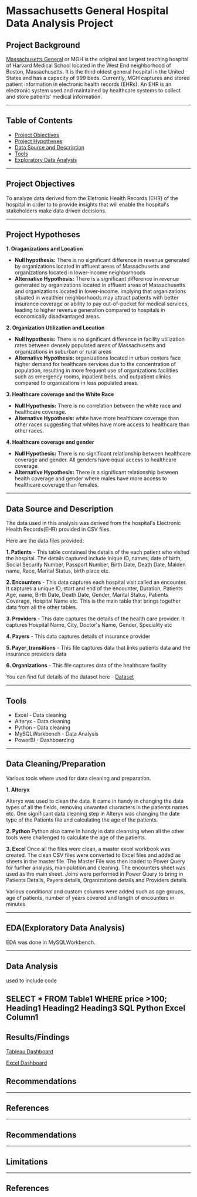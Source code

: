 # Massachusetts General Hospital Data Analysis Project
## Project Background
[Massachusetts General](http://massgeneral.org/about/) or MGH is the original and largest teaching hospital of Harvard Medical School located in the West End neighborhood of Boston, Massachusetts. It is the third oldest general hospital in the United States and has a capacity of 999 beds. Currently, MGH captures and stored patient information in electronic health records (EHRs). An EHR is an electronic system used and maintained by healthcare systems to collect and store patients’ medical information.

----

## Table of Contents
- [Project Objectives](projectobjectives)
- [Project Hypotheses](projecthypotheses)
- [Data Source and Description](datasourceanddescription)
- [Tools](tools)
- [Exploratory Data Analysis](exploratorydataanalysis)
---
## Project Objectives
To analyze data derived from the Eletronic Health Records (EHR) of the hospital in order to to provide insights that will enable the hospital's stakeholders make data driven decisions.

----

## Project Hypotheses
**1. Oraganizations and Location**
   - **Null hypothesis:** There is no significant difference in revenue generated by organizations located in affluent areas of Massachusetts and organizations located in lower-income neighborhoods
   - **Alternative Hypothesis:** There is a significant difference in revenue generated by organizations located in affluent areas of Massachusetts and organizations located in  lower-income. implying that organizations situated in wealthier neighborhoods may attract       patients with better insurance coverage or ability to pay out-of-pocket for medical services, leading to higher revenue generation compared to hospitals in economically disadvantaged areas.
     
**2. Organization Utilization and Location**
   - **Null hypothesis:** There is no significant difference in facility utilization rates between densely populated areas of Massachusetts and organizations in suburban or rural areas
   - **Alternative Hypothesis:** organizations located in urban centers face higher demand for healthcare services due to the concentration of population, resulting in more frequent use of organizations facilities such as emergency rooms, inpatient beds, and outpatient clinics compared to organizations in less populated areas.

**3. Healthcare coverage and the White Race**
   - **Null Hypothesis:** There is no correlation between the white race and healthcare coverage.
   - **Alternative Hypothesis:** white have more healthcare coverage than other races suggesting that whites have more access to healthcare than other races.

**4. Healthcare coverage and gender**
   - **Null Hypothesis:** There is no significant relationship between healthcare coverage and gender. All genders have equal access to healthcare coverage.
   - **Alternative Hypothesis:** There is a significant relationship between health coverage and gender where males have more access to healthcare coverage than females.

  ------

## Data Source and Description
The data used in this analysis was derived from the hospital's Electronic Health Records(EHR) provided in CSV files. 

Here are the data files provided:

**1. Patients** - This table containesl the details of the each patient who visited the hospital.  The details captured include Inique ID, names, date of birth, Social Security Number, Passport Number, Birth Date, Death Date, Maiden name, Race, Marital Status, birth place etc. 

**2. Encounters** - This data captures each hospital visit called an encounter. It captures a unique ID, start and end of the encounter, Duration, Patients Age, name, Birth Date, Death Date, Gender, Marital Status, Patients Coverage, Hospital Name etc. This is the main table that brings together data from all the other tables.

**3. Providers** - This date captures the details of the health care provider. It captures Hospital Name, City, Doctor's Name, Gender, Speciality etc

**4. Payers** - This data captures details of insurance provider

**5. Payer_transitions** - This file captures data that links patients data and the insurance providers data

**6. Organizations** - This file captures data of the healthcare facility

You can find full details of the dataset here - [Dataset](https://github.com/Irene-Chola/Massachusetts-General-Hospital-Data-Analysis-Project/blob/main/MGHExcel.Dashboard.jpeg) 
   
-----
## Tools
- Excel - Data cleaning
- Alteryx - Data cleaning
- Python - Data cleaning
- MySQLWorkbench - Data Analysis
- PowerBI - Dashboarding
-----
## Data Cleaning/Preparation
Various tools where used for data cleaning and preparation.

**1. Alteryx**

Alteryx was used to clean the data. It came in handy in changing the data types of all the fields, removing unwanted characters in the patients names etc. One significant data cleaning step in Alteryx was changing the date type of the Patients file and calculating the age of the patients.

**2. Python**
Python also came in handy in data cleansing when all the other tools were challenged to calculate the age of the patients.

**3. Excel**
Once all the files were clean, a master excel workbook was created. The clean CSV files were converted to Excel files and added as sheets in the master file.
The Master File was then loaded to Power Query for further analysis, manipulation and cleaning. 
The encounters sheet was used as the main sheet. Joins were performed in Power Query to bring in Patients Details, Payers details, Organizations details and Providers details.

Various conditional and custom columns were added such as age groups, age of patients, number of years covered and length of encounters in minutes

----
## EDA(Exploratory Data Analysis)
EDA was done in MySQLWorkbench.

----
## Data Analysis
used to include code

SELECT *
FROM Table1
WHERE price >100;
Heading1	Heading2	Heading3
SQL	Python	Excel
Column1
----
## Results/Findings
[Tableau Dashboard](https://public.tableau.com/app/profile/irene.chola/viz/MGHmedicalDataDashboard/Dashboard1?publish=yes)

[Excel Dashboard](https://github.com/Irene-Chola/Massachusetts-General-Hospital-Data-Analysis-Project/blob/main/MGHExcel.Dashboard.jpeg)

## Recommendations
---
## References
-----
## Recommendations
----
## Limitations
-----
## References

